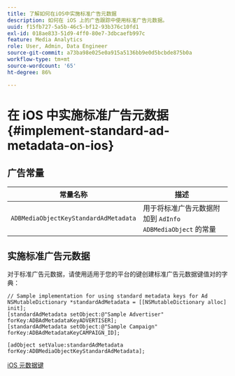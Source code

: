```yaml
---
title: 了解如何在iOS中实施标准广告元数据
description: 如何在 iOS 上的广告跟踪中使用标准广告元数据。
uuid: f15fb727-5a5b-46c5-bf12-93b376c10fd1
exl-id: 018ae833-51d9-4ff0-80e7-3dbcaefb997c
feature: Media Analytics
role: User, Admin, Data Engineer
source-git-commit: a73ba98e025e0a915a5136bb9e0d5bcbde875b0a
workflow-type: tm+mt
source-wordcount: '65'
ht-degree: 86%

---
```


# 在 iOS 中实施标准广告元数据{#implement-standard-ad-metadata-on-ios}

## 广告常量

| 常量名称 | 描述   |
|---|---|
| `ADBMediaObjectKeyStandardAdMetadata` | 用于将标准广告元数据附加到 `AdInfo ADBMediaObject` 的常量 |

## 实施标准广告元数据

对于标准广告元数据，请使用适用于您的平台的键创建标准广告元数据键值对的字典：

```
// Sample implementation for using standard metadata keys for Ad 
NSMutableDictionary *standardAdMetadata = [[NSMutableDictionary alloc] init]; 
[standardAdMetadata setObject:@"Sample Advertiser" forKey:ADBAdMetadataKeyADVERTISER]; 
[standardAdMetadata setObject:@"Sample Campaign" forKey:ADBAdMetadataKeyCAMPAIGN_ID]; 
 
[adObject setValue:standardAdMetadata forKey:ADBMediaObjectKeyStandardAdMetadata];
```

[iOS 元数据键](/help/use-cases/track-av-playback/impl-std-metadata/ios-metadata-keys.md)
